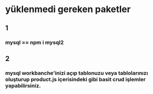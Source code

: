 # yüklenmedi gereken paketler

## 1
### mysql == npm i mysql2

## 2
### mysql workbanche'inizi açıp tablonuzu veya tablolarınızı oluşturup product.js içerisindeki gibi basit crud işlemler yapabilirsiniz.
